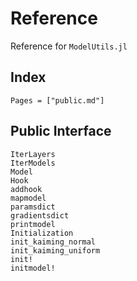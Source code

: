 # Reference

Reference for `ModelUtils.jl`

## Index

```@index
Pages = ["public.md"]
```

## Public Interface

```@docs
IterLayers
IterModels
Model
Hook
addhook
mapmodel
paramsdict
gradientsdict
printmodel
Initialization
init_kaiming_normal
init_kaiming_uniform
init!
initmodel!
```